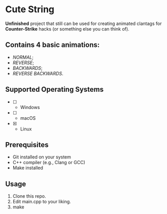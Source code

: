 # Cute String
**Unfinished** project that still can be used for creating animated clantags for **Counter-Strike** hacks (or something else you can think of).

## Contains 4 basic animations:
- *NORMAL*;
- *REVERSE*;
- *BACKWARDS*;
- *REVERSE BACKWARDS*.

## Supported Operating Systems

- [ ] - Windows
- [ ] - macOS
- [X] - Linux

## Prerequisites
- Git installed on your system
- C++ compiler (e.g., Clang or GCC)
- Make installed

## Usage
1. Clone this repo.
2. Edit main.cpp to your liking.
3. make
